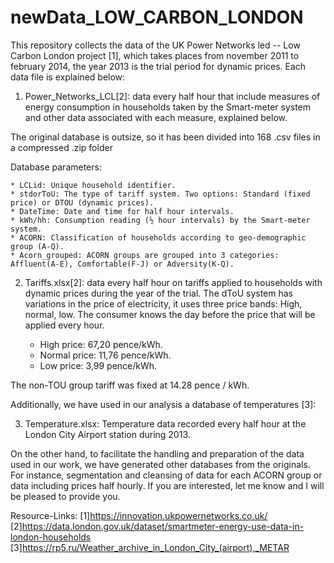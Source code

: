 # newData_LOW_CARBON_LONDON

This repository collects the data of the UK Power Networks led -- Low Carbon London project [1], which takes places 
from november 2011 to february 2014, the year 2013 is the trial period for dynamic prices. Each data file is explained below:


1) Power_Networks_LCL[2]: data every half hour that include measures of energy consumption in households taken 
by the Smart-meter system and other data associated with each measure, explained below. 

The original database is outsize, so it has been divided into 168 .csv files in a compressed .zip folder

Database parameters:

	* LCLid: Unique household identifier.
	* stdorToU: The type of tariff system. Two options: Standard (fixed price) or DTOU (dynamic prices).
	* DateTime: Date and time for half hour intervals.
	* kWh/hh: Consumption reading (½ hour intervals) by the Smart-meter system.
	* ACORN: Classification of households according to geo-demographic group (A-Q). 
	* Acorn_grouped: ACORN groups are grouped into 3 categories: Affluent(A-E), Comfortable(F-J) or Adversity(K-Q).

2) Tariffs.xlsx[2]: data every half hour on tariffs applied to households with dynamic prices during the year of the trial. The dToU system has variations in the price of electricity, it uses three price bands: High, normal, low. The consumer knows the day before the price that will be applied every hour.

	* High price: 67,20 pence/kWh.
	* Normal price: 11,76 pence/kWh.
	* Low price: 3,99 pence/kWh.

The non-TOU group tariff was fixed at 14.28 pence / kWh.

Additionally, we have used in our analysis a database of temperatures [3]:

3) Temperature.xlsx: Temperature data recorded every half hour at the London City Airport station during 2013.


On the other hand, to facilitate the handling and preparation of the data used in our work, we have generated other databases from the originals. For instance, segmentation and cleansing of data for each ACORN group or data including prices half hourly. If you are interested, let me know and I will be pleased to provide you.


Resource-Links:
[1]https://innovation.ukpowernetworks.co.uk/ 
[2]https://data.london.gov.uk/dataset/smartmeter-energy-use-data-in-london-households
[3]https://rp5.ru/Weather_archive_in_London_City_(airport),_METAR

